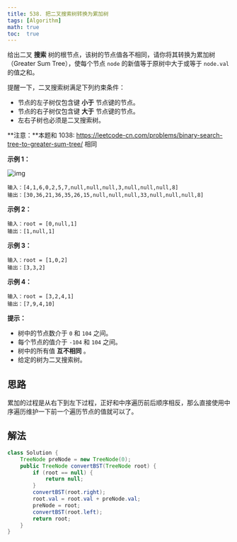 ```yaml
---
title: 538. 把二叉搜索树转换为累加树
tags: [Algorithm]
math: true
toc:  true
---
```


给出二叉 **搜索** 树的根节点，该树的节点值各不相同，请你将其转换为累加树（Greater Sum Tree），使每个节点 `node` 的新值等于原树中大于或等于 `node.val` 的值之和。

提醒一下，二叉搜索树满足下列约束条件：

- 节点的左子树仅包含键 **小于** 节点键的节点。
- 节点的右子树仅包含键 **大于** 节点键的节点。
- 左右子树也必须是二叉搜索树。

**注意：**本题和 1038: https://leetcode-cn.com/problems/binary-search-tree-to-greater-sum-tree/ 相同

**示例 1：**

![img](https://raw.githubusercontent.com/Traserve/traserve.github.io/main/_posts/algorithm/images/538-1.png)

```
输入：[4,1,6,0,2,5,7,null,null,null,3,null,null,null,8]
输出：[30,36,21,36,35,26,15,null,null,null,33,null,null,null,8]
```

**示例 2：**

```
输入：root = [0,null,1]
输出：[1,null,1]
```

**示例 3：**

```
输入：root = [1,0,2]
输出：[3,3,2]
```

**示例 4：**

```
输入：root = [3,2,4,1]
输出：[7,9,4,10]
```

**提示：**

- 树中的节点数介于 `0` 和 `104` 之间。
- 每个节点的值介于 `-104` 和 `104` 之间。
- 树中的所有值 **互不相同** 。
- 给定的树为二叉搜索树。

## 思路

累加的过程是从右下到左下过程，正好和中序遍历前后顺序相反，那么直接使用中序遍历维护一下前一个遍历节点的值就可以了。

## 解法

```java
class Solution {
    TreeNode preNode = new TreeNode(0);
    public TreeNode convertBST(TreeNode root) {
        if (root == null) {
            return null;
        }
        convertBST(root.right);
        root.val = root.val + preNode.val;
        preNode = root;
        convertBST(root.left);
        return root;
    }
}
```

